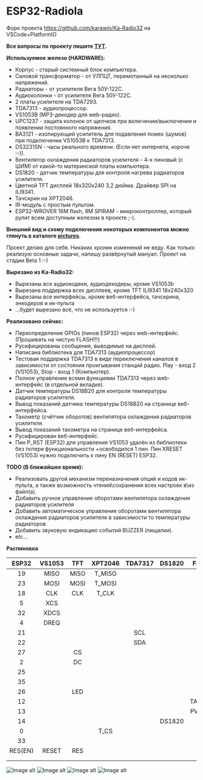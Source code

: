# ESP32-Radiola
Форк проекта https://github.com/karawin/Ka-Radio32 на VSCode+PlatformIO

**Все вопросы по проекту пишите [ТУТ](https://serverdoma.ru/viewtopic.php?f=70&t=1178).**

**Используемое железо (HARDWARE):**
  + Корпус - старый системный блок компьютера.
  + Силовой трансформатор - от УЛПЦТ, перемотанный на несколько напряжений.
  + Радиаторы - от усилителя Вега 50У-122С.
  + Аудиоколонки - от усилителя Вега 50У-122С.
  + 2 платы усилителя на TDA7293.
  + TDA7313 - аудиопроцессор.
  + VS1053B (MP3-декодер для web-радио).
  + UPC1237 - защита колонок от щелчков при включении/выключении и появлении постоянного напряжения.
  + BA3121 - изолирующий усилитель для подавления помех (шумов) при подключении VS1053B к TDA7313.
  + DS3231SN - часы реального времени. (Если нет интернета, короче :-)).
  + Вентилятор охлаждения радиаторов усилителя - 4-х пиновый (с ШИМ) от какой-то материнской платы компьютера.
  + DS1820 - датчик температуры для контроля нагрева радиаторов усилителя.
  + Цветной TFT дисплей 18x320x240 3,2 дюйма. Драйвер SPI на ILI9341.
  + Тачскрин на XPT2046.
  + IR-модуль с простым пультом.
  + ESP32-WROVER 16M flash, 8M SPIRAM - микроконтроллер, который рулит всем доступным железом в проекте ;-).

  **Внешний вид и схему подключения некоторых компонентов можно глянуть в каталоге [pictures](https://github.com/SinglWolf/ESP32-Radiola/tree/master/pictures).**


Проект делаю для себя. Никаких хроник изменений не веду. Как только реализую основные задачи, напишу развёрнутый мануал.
Проект на стадии Beta 1 :-)

**Вырезано из Ka-Radio32:**
  - Вырезаны все аудиокодеки, аудиодекодеры, кроме VS1053b
  - Вырезана поддержка всех дисплеев, кроме TFT ILI9341 18x240x320
  - Вырезаны все интерфейсы, кроме веб-интерфейса, тачскрина, энкодеров и ик-пульта
  - ...будет вырезано всё, что не используется :-)

**Реализовано сейчас:**
  + Переопределение GPIOs (пинов ESP32) через web-интерфейс. (Прошивать на чистую FLASH!!!)
  + Русифицированы сообщения, выводимые на дисплей.
  + Написана библиотека для TDA7313 (аудиопроцессор)
  + Тестовая поддержка TDA7313 в виде переключения каналов в зависимости от состояния проигывания станций радио. Play - вход 2 (VS1053), Stop - вход 1 (Компьютер).
  + Полное управление всеми функциями TDA7313 через web-интерфейс (в отдельной вкладке).
  + Датчик температуры DS18B20 для контроля температуры радиаторов усилителя.
  + Вывод показаний датчика температуры DS18B20 на странице веб-интерфейса.
  + Тахометр (счётчик оборотов) вентилятора охлаждения радиаторов усилителя.
  + Вывод показаний тахометра на странице веб-интерфейса.
  + Русифицирован веб-интерфейс.
  + Пин P_RST (ESP32) для управления VS1053 удалён из библиотеки без потери функциональности +освободился 1 пин. Пин XRESET (VS1053) нужно подключить к пину EN (RESET) ESP32.

**TODO (В ближайшее время):**
  + Реализовать другой механизм переназначения опций и кодов ик-пульта, а также возможность чтения\сохранения всех настроек в\из файл(а).
  + Добавить ручное управление оборотами вентилятора охлаждения радиаторов усилителя
  + Добавить автоматическое управление оборотами вентилятора охлаждения радиаторов усилителя в зависимости то температуры радиаторов
  + Добавить звуковую индикацию событий BUZZER (пищалки).
  + etc...

**Распиновка** 

| ESP32 | VS1053  | TFT  | XPT2046 | TDA7317  | DS1820  |  Fan  | LED  | DS3231SN | IRLED | BUZZER |
| :---: | :-----: | :--: | :-----: | :------: | :-----: | :---: | :--: | :------: | :---: | :----: |
|   19  |  MISO   | MISO | T_MISO  |          |         |       |      |          |       |        |
|      23       |  MOSI   | MOSI | T_MOSI  |          |         |       |      |          |       |        |
|      18       |  CLK    | CLK  | T_CLK   |          |         |       |      |          |       |        |
|       5       |  XCS    |      |         |          |         |       |      |          |       |        |
|      32       |  XDCS   |      |         |          |         |       |      |          |       |        |
|       4       |  DREQ   |      |         |          |         |       |      |          |       |        |
|      21       |         |      |         |    SCL   |         |       |      |   SCL    |       |        |
|      22       |         |      |         |    SDA   |         |       |      |   SDA    |       |        |
|      27       |         | CS   |         |          |         |       |      |          |       |        |
|       2       |         | DC   |         |          |         |       |      |          |       |        |
|      25       |         |      |         |          |         |       | +LED |          |       |        |
|      35       |         |      |         |          |         |       |      |          |+IRLED |        |
|      26       |         | LED  |         |          |         |       |      |          |       |        |
|      12       |         |      |         |          |         | TACH  |      |          |       |        |
|      13       |         |      |         |          |         | PWM   |      |          |       |        |
|      14       |         |      |         |          |  DS1820 |       |      |          |       |        |
|       0       |         |      | T_CS    |          |         |       |      |          |       |        |
|      33       |         |      |         |          |         |       |      |          |       |+BUZZER |
|    RES(EN)    |  RESET  | RES  |         |          |         |       |      |          |       |        |
|               |         |      |         |          |         |       |      |          |       |        |
|               |         |      |         |          |         |       |      |          |       |        |

![Image alt](https://github.com/SinglWolf/ESP32-Radiola/raw/master/pictures/ESP32-Radiola.png)
![Image alt](https://github.com/SinglWolf/ESP32-Radiola/raw/master/pictures/amplifier.jpg)
![Image alt](https://github.com/SinglWolf/ESP32-Radiola/raw/master/pictures/ESP32WROVER.jpg)
![Image alt](https://github.com/SinglWolf/ESP32-Radiola/raw/master/pictures/display.jpg)
